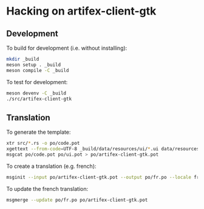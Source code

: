 # Hacking on artifex-client-gtk

## Development

To build for development (i.e. without installing):

```sh
mkdir _build
meson setup . _build
meson compile -C _build
```

To test for development:

```sh
meson devenv -C _build
./src/artifex-client-gtk
```

## Translation

To generate the template:

```sh
xtr src/*.rs -o po/code.pot
xgettext --from-code=UTF-8 _build/data/resources/ui/*.ui data/resources/ui/*.ui -o po/ui.pot
msgcat po/code.pot po/ui.pot > po/artifex-client-gtk.pot
```

To create a translation (e.g. french):

```sh
msginit --input po/artifex-client-gtk.pot --output po/fr.po --locale fr
```

To update the french translation:

```sh
msgmerge --update po/fr.po po/artifex-client-gtk.pot
```
